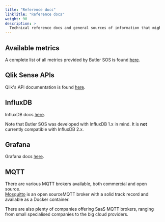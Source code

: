 ```yaml
---
title: "Reference docs"
linkTitle: "Reference docs"
weight: 90
description: >
  Technical reference docs and general sources of information that might be useful.
---
```


## Available metrics

A complete list of all metrics provided by Butler SOS is found [here](/docs/reference/available_metrics/).

## Qlik Sense APIs

Qlik's API documentation is found [here](https://help.qlik.com/en-US/sense-developer/February2021/Content/Sense_Helpsites/APIs-and-SDKs.htm).

## InfluxDB

InfluxDB docs [here](https://docs.influxdata.com/influxdb/v1.8/).

Note that Butler SOS was developed with InfluxDB 1.x in mind. It is **not** currently compatible with InfluxDB 2.x.

## Grafana

Grafana docs [here](https://grafana.com/docs/).

## MQTT

There are various MQTT brokers available, both commercial and open source.  
[Mosquitto](https://mosquitto.org/) is an open sourceMQTT broker with a solid track record and available as a Docker container.

There are also plenty of companies offering SaaS MQTT brokers, ranging from small specialised companies to the big cloud providers.
